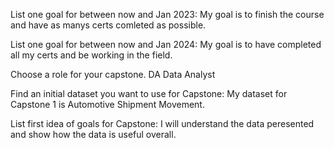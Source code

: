 List one goal for between now and Jan 2023: 
My goal is to finish the course and have as manys certs comleted as possible.

List one goal for between now and Jan 2024: 
My goal is to have completed all my certs and be working in the field.

Choose a role for your capstone. 
DA Data Analyst

Find an initial dataset you want to use for Capstone: 
My dataset for Capstone 1 is Automotive Shipment Movement. 

List first idea of goals for Capstone: 
I will understand the data peresented and show how the data is useful overall.
